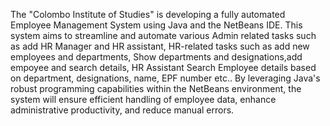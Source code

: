 The "Colombo Institute of Studies" is developing a fully automated Employee Management System using Java and the NetBeans IDE. This system aims to streamline and automate various Admin related tasks such as add HR Manager and HR assistant, HR-related tasks such as add new employees and departments, Show departments and designations,add empoyee and search details, HR Assistant Search Employee details based on department, designations, name, EPF number 
etc.. By leveraging Java's robust programming capabilities within the NetBeans environment, the system will ensure efficient handling of employee data, enhance administrative productivity, and reduce manual errors.
